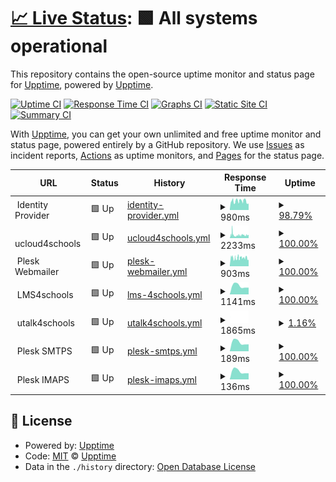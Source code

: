 # [📈 Live Status](https://demo.upptime.js.org): <!--live status--> **🟩 All systems operational**

This repository contains the open-source uptime monitor and status page for [Upptime](https://upptime.js.org), powered by [Upptime](https://github.com/upptime/upptime).

[![Uptime CI](https://github.com/julio1501/uptime/workflows/Uptime%20CI/badge.svg)](https://github.com/julio1501/uptime/actions?query=workflow%3A%22Uptime+CI%22)
[![Response Time CI](https://github.com/julio1501/uptime/workflows/Response%20Time%20CI/badge.svg)](https://github.com/julio1501/uptime/actions?query=workflow%3A%22Response+Time+CI%22)
[![Graphs CI](https://github.com/julio1501/uptime/workflows/Graphs%20CI/badge.svg)](https://github.com/julio1501/uptime/actions?query=workflow%3A%22Graphs+CI%22)
[![Static Site CI](https://github.com/julio1501/uptime/workflows/Static%20Site%20CI/badge.svg)](https://github.com/julio1501/uptime/actions?query=workflow%3A%22Static+Site+CI%22)
[![Summary CI](https://github.com/julio1501/uptime/workflows/Summary%20CI/badge.svg)](https://github.com/julio1501/uptime/actions?query=workflow%3A%22Summary+CI%22)

With [Upptime](https://upptime.js.org), you can get your own unlimited and free uptime monitor and status page, powered entirely by a GitHub repository. We use [Issues](https://github.com/upptime/upptime/issues) as incident reports, [Actions](https://github.com/julio1501/uptime/actions) as uptime monitors, and [Pages](https://demo.upptime.js.org) for the status page.

<!--start: status pages-->
<!-- This summary is generated by Upptime (https://github.com/upptime/upptime) -->
<!-- Do not edit this manually, your changes will be overwritten -->
<!-- prettier-ignore -->
| URL | Status | History | Response Time | Uptime |
| --- | ------ | ------- | ------------- | ------ |
| <img alt="" src="https://favicons.githubusercontent.com/null" height="13"> Identity Provider | 🟩 Up | [identity-provider.yml](https://github.com/julio1501/uptime/commits/HEAD/history/identity-provider.yml) | <details><summary><img alt="Response time graph" src="./graphs/identity-provider/response-time-week.png" height="20"> 980ms</summary><br><a href="https://monitoring.ucloud4schools.de/history/identity-provider"><img alt="Response time 980" src="https://img.shields.io/endpoint?url=https%3A%2F%2Fraw.githubusercontent.com%2Fjulio1501%2Fuptime%2FHEAD%2Fapi%2Fidentity-provider%2Fresponse-time.json"></a><br><a href="https://monitoring.ucloud4schools.de/history/identity-provider"><img alt="24-hour response time 901" src="https://img.shields.io/endpoint?url=https%3A%2F%2Fraw.githubusercontent.com%2Fjulio1501%2Fuptime%2FHEAD%2Fapi%2Fidentity-provider%2Fresponse-time-day.json"></a><br><a href="https://monitoring.ucloud4schools.de/history/identity-provider"><img alt="7-day response time 980" src="https://img.shields.io/endpoint?url=https%3A%2F%2Fraw.githubusercontent.com%2Fjulio1501%2Fuptime%2FHEAD%2Fapi%2Fidentity-provider%2Fresponse-time-week.json"></a><br><a href="https://monitoring.ucloud4schools.de/history/identity-provider"><img alt="30-day response time 980" src="https://img.shields.io/endpoint?url=https%3A%2F%2Fraw.githubusercontent.com%2Fjulio1501%2Fuptime%2FHEAD%2Fapi%2Fidentity-provider%2Fresponse-time-month.json"></a><br><a href="https://monitoring.ucloud4schools.de/history/identity-provider"><img alt="1-year response time 980" src="https://img.shields.io/endpoint?url=https%3A%2F%2Fraw.githubusercontent.com%2Fjulio1501%2Fuptime%2FHEAD%2Fapi%2Fidentity-provider%2Fresponse-time-year.json"></a></details> | <details><summary><a href="https://monitoring.ucloud4schools.de/history/identity-provider">98.79%</a></summary><a href="https://monitoring.ucloud4schools.de/history/identity-provider"><img alt="All-time uptime 98.79%" src="https://img.shields.io/endpoint?url=https%3A%2F%2Fraw.githubusercontent.com%2Fjulio1501%2Fuptime%2FHEAD%2Fapi%2Fidentity-provider%2Fuptime.json"></a><br><a href="https://monitoring.ucloud4schools.de/history/identity-provider"><img alt="24-hour uptime 100.00%" src="https://img.shields.io/endpoint?url=https%3A%2F%2Fraw.githubusercontent.com%2Fjulio1501%2Fuptime%2FHEAD%2Fapi%2Fidentity-provider%2Fuptime-day.json"></a><br><a href="https://monitoring.ucloud4schools.de/history/identity-provider"><img alt="7-day uptime 98.79%" src="https://img.shields.io/endpoint?url=https%3A%2F%2Fraw.githubusercontent.com%2Fjulio1501%2Fuptime%2FHEAD%2Fapi%2Fidentity-provider%2Fuptime-week.json"></a><br><a href="https://monitoring.ucloud4schools.de/history/identity-provider"><img alt="30-day uptime 98.79%" src="https://img.shields.io/endpoint?url=https%3A%2F%2Fraw.githubusercontent.com%2Fjulio1501%2Fuptime%2FHEAD%2Fapi%2Fidentity-provider%2Fuptime-month.json"></a><br><a href="https://monitoring.ucloud4schools.de/history/identity-provider"><img alt="1-year uptime 98.79%" src="https://img.shields.io/endpoint?url=https%3A%2F%2Fraw.githubusercontent.com%2Fjulio1501%2Fuptime%2FHEAD%2Fapi%2Fidentity-provider%2Fuptime-year.json"></a></details>
| <img alt="" src="https://favicons.githubusercontent.com/null" height="13"> ucloud4schools | 🟩 Up | [ucloud4schools.yml](https://github.com/julio1501/uptime/commits/HEAD/history/ucloud4schools.yml) | <details><summary><img alt="Response time graph" src="./graphs/ucloud4schools/response-time-week.png" height="20"> 2233ms</summary><br><a href="https://monitoring.ucloud4schools.de/history/ucloud4schools"><img alt="Response time 2233" src="https://img.shields.io/endpoint?url=https%3A%2F%2Fraw.githubusercontent.com%2Fjulio1501%2Fuptime%2FHEAD%2Fapi%2Fucloud4schools%2Fresponse-time.json"></a><br><a href="https://monitoring.ucloud4schools.de/history/ucloud4schools"><img alt="24-hour response time 1991" src="https://img.shields.io/endpoint?url=https%3A%2F%2Fraw.githubusercontent.com%2Fjulio1501%2Fuptime%2FHEAD%2Fapi%2Fucloud4schools%2Fresponse-time-day.json"></a><br><a href="https://monitoring.ucloud4schools.de/history/ucloud4schools"><img alt="7-day response time 2233" src="https://img.shields.io/endpoint?url=https%3A%2F%2Fraw.githubusercontent.com%2Fjulio1501%2Fuptime%2FHEAD%2Fapi%2Fucloud4schools%2Fresponse-time-week.json"></a><br><a href="https://monitoring.ucloud4schools.de/history/ucloud4schools"><img alt="30-day response time 2233" src="https://img.shields.io/endpoint?url=https%3A%2F%2Fraw.githubusercontent.com%2Fjulio1501%2Fuptime%2FHEAD%2Fapi%2Fucloud4schools%2Fresponse-time-month.json"></a><br><a href="https://monitoring.ucloud4schools.de/history/ucloud4schools"><img alt="1-year response time 2233" src="https://img.shields.io/endpoint?url=https%3A%2F%2Fraw.githubusercontent.com%2Fjulio1501%2Fuptime%2FHEAD%2Fapi%2Fucloud4schools%2Fresponse-time-year.json"></a></details> | <details><summary><a href="https://monitoring.ucloud4schools.de/history/ucloud4schools">100.00%</a></summary><a href="https://monitoring.ucloud4schools.de/history/ucloud4schools"><img alt="All-time uptime 100.00%" src="https://img.shields.io/endpoint?url=https%3A%2F%2Fraw.githubusercontent.com%2Fjulio1501%2Fuptime%2FHEAD%2Fapi%2Fucloud4schools%2Fuptime.json"></a><br><a href="https://monitoring.ucloud4schools.de/history/ucloud4schools"><img alt="24-hour uptime 100.00%" src="https://img.shields.io/endpoint?url=https%3A%2F%2Fraw.githubusercontent.com%2Fjulio1501%2Fuptime%2FHEAD%2Fapi%2Fucloud4schools%2Fuptime-day.json"></a><br><a href="https://monitoring.ucloud4schools.de/history/ucloud4schools"><img alt="7-day uptime 100.00%" src="https://img.shields.io/endpoint?url=https%3A%2F%2Fraw.githubusercontent.com%2Fjulio1501%2Fuptime%2FHEAD%2Fapi%2Fucloud4schools%2Fuptime-week.json"></a><br><a href="https://monitoring.ucloud4schools.de/history/ucloud4schools"><img alt="30-day uptime 100.00%" src="https://img.shields.io/endpoint?url=https%3A%2F%2Fraw.githubusercontent.com%2Fjulio1501%2Fuptime%2FHEAD%2Fapi%2Fucloud4schools%2Fuptime-month.json"></a><br><a href="https://monitoring.ucloud4schools.de/history/ucloud4schools"><img alt="1-year uptime 100.00%" src="https://img.shields.io/endpoint?url=https%3A%2F%2Fraw.githubusercontent.com%2Fjulio1501%2Fuptime%2FHEAD%2Fapi%2Fucloud4schools%2Fuptime-year.json"></a></details>
| <img alt="" src="https://favicons.githubusercontent.com/null" height="13"> Plesk Webmailer | 🟩 Up | [plesk-webmailer.yml](https://github.com/julio1501/uptime/commits/HEAD/history/plesk-webmailer.yml) | <details><summary><img alt="Response time graph" src="./graphs/plesk-webmailer/response-time-week.png" height="20"> 903ms</summary><br><a href="https://monitoring.ucloud4schools.de/history/plesk-webmailer"><img alt="Response time 903" src="https://img.shields.io/endpoint?url=https%3A%2F%2Fraw.githubusercontent.com%2Fjulio1501%2Fuptime%2FHEAD%2Fapi%2Fplesk-webmailer%2Fresponse-time.json"></a><br><a href="https://monitoring.ucloud4schools.de/history/plesk-webmailer"><img alt="24-hour response time 872" src="https://img.shields.io/endpoint?url=https%3A%2F%2Fraw.githubusercontent.com%2Fjulio1501%2Fuptime%2FHEAD%2Fapi%2Fplesk-webmailer%2Fresponse-time-day.json"></a><br><a href="https://monitoring.ucloud4schools.de/history/plesk-webmailer"><img alt="7-day response time 903" src="https://img.shields.io/endpoint?url=https%3A%2F%2Fraw.githubusercontent.com%2Fjulio1501%2Fuptime%2FHEAD%2Fapi%2Fplesk-webmailer%2Fresponse-time-week.json"></a><br><a href="https://monitoring.ucloud4schools.de/history/plesk-webmailer"><img alt="30-day response time 903" src="https://img.shields.io/endpoint?url=https%3A%2F%2Fraw.githubusercontent.com%2Fjulio1501%2Fuptime%2FHEAD%2Fapi%2Fplesk-webmailer%2Fresponse-time-month.json"></a><br><a href="https://monitoring.ucloud4schools.de/history/plesk-webmailer"><img alt="1-year response time 903" src="https://img.shields.io/endpoint?url=https%3A%2F%2Fraw.githubusercontent.com%2Fjulio1501%2Fuptime%2FHEAD%2Fapi%2Fplesk-webmailer%2Fresponse-time-year.json"></a></details> | <details><summary><a href="https://monitoring.ucloud4schools.de/history/plesk-webmailer">100.00%</a></summary><a href="https://monitoring.ucloud4schools.de/history/plesk-webmailer"><img alt="All-time uptime 100.00%" src="https://img.shields.io/endpoint?url=https%3A%2F%2Fraw.githubusercontent.com%2Fjulio1501%2Fuptime%2FHEAD%2Fapi%2Fplesk-webmailer%2Fuptime.json"></a><br><a href="https://monitoring.ucloud4schools.de/history/plesk-webmailer"><img alt="24-hour uptime 100.00%" src="https://img.shields.io/endpoint?url=https%3A%2F%2Fraw.githubusercontent.com%2Fjulio1501%2Fuptime%2FHEAD%2Fapi%2Fplesk-webmailer%2Fuptime-day.json"></a><br><a href="https://monitoring.ucloud4schools.de/history/plesk-webmailer"><img alt="7-day uptime 100.00%" src="https://img.shields.io/endpoint?url=https%3A%2F%2Fraw.githubusercontent.com%2Fjulio1501%2Fuptime%2FHEAD%2Fapi%2Fplesk-webmailer%2Fuptime-week.json"></a><br><a href="https://monitoring.ucloud4schools.de/history/plesk-webmailer"><img alt="30-day uptime 100.00%" src="https://img.shields.io/endpoint?url=https%3A%2F%2Fraw.githubusercontent.com%2Fjulio1501%2Fuptime%2FHEAD%2Fapi%2Fplesk-webmailer%2Fuptime-month.json"></a><br><a href="https://monitoring.ucloud4schools.de/history/plesk-webmailer"><img alt="1-year uptime 100.00%" src="https://img.shields.io/endpoint?url=https%3A%2F%2Fraw.githubusercontent.com%2Fjulio1501%2Fuptime%2FHEAD%2Fapi%2Fplesk-webmailer%2Fuptime-year.json"></a></details>
| <img alt="" src="https://favicons.githubusercontent.com/null" height="13"> LMS4schools | 🟩 Up | [lms-4schools.yml](https://github.com/julio1501/uptime/commits/HEAD/history/lms-4schools.yml) | <details><summary><img alt="Response time graph" src="./graphs/lms-4schools/response-time-week.png" height="20"> 1141ms</summary><br><a href="https://monitoring.ucloud4schools.de/history/lms-4schools"><img alt="Response time 1141" src="https://img.shields.io/endpoint?url=https%3A%2F%2Fraw.githubusercontent.com%2Fjulio1501%2Fuptime%2FHEAD%2Fapi%2Flms-4schools%2Fresponse-time.json"></a><br><a href="https://monitoring.ucloud4schools.de/history/lms-4schools"><img alt="24-hour response time 1089" src="https://img.shields.io/endpoint?url=https%3A%2F%2Fraw.githubusercontent.com%2Fjulio1501%2Fuptime%2FHEAD%2Fapi%2Flms-4schools%2Fresponse-time-day.json"></a><br><a href="https://monitoring.ucloud4schools.de/history/lms-4schools"><img alt="7-day response time 1141" src="https://img.shields.io/endpoint?url=https%3A%2F%2Fraw.githubusercontent.com%2Fjulio1501%2Fuptime%2FHEAD%2Fapi%2Flms-4schools%2Fresponse-time-week.json"></a><br><a href="https://monitoring.ucloud4schools.de/history/lms-4schools"><img alt="30-day response time 1141" src="https://img.shields.io/endpoint?url=https%3A%2F%2Fraw.githubusercontent.com%2Fjulio1501%2Fuptime%2FHEAD%2Fapi%2Flms-4schools%2Fresponse-time-month.json"></a><br><a href="https://monitoring.ucloud4schools.de/history/lms-4schools"><img alt="1-year response time 1141" src="https://img.shields.io/endpoint?url=https%3A%2F%2Fraw.githubusercontent.com%2Fjulio1501%2Fuptime%2FHEAD%2Fapi%2Flms-4schools%2Fresponse-time-year.json"></a></details> | <details><summary><a href="https://monitoring.ucloud4schools.de/history/lms-4schools">100.00%</a></summary><a href="https://monitoring.ucloud4schools.de/history/lms-4schools"><img alt="All-time uptime 100.00%" src="https://img.shields.io/endpoint?url=https%3A%2F%2Fraw.githubusercontent.com%2Fjulio1501%2Fuptime%2FHEAD%2Fapi%2Flms-4schools%2Fuptime.json"></a><br><a href="https://monitoring.ucloud4schools.de/history/lms-4schools"><img alt="24-hour uptime 100.00%" src="https://img.shields.io/endpoint?url=https%3A%2F%2Fraw.githubusercontent.com%2Fjulio1501%2Fuptime%2FHEAD%2Fapi%2Flms-4schools%2Fuptime-day.json"></a><br><a href="https://monitoring.ucloud4schools.de/history/lms-4schools"><img alt="7-day uptime 100.00%" src="https://img.shields.io/endpoint?url=https%3A%2F%2Fraw.githubusercontent.com%2Fjulio1501%2Fuptime%2FHEAD%2Fapi%2Flms-4schools%2Fuptime-week.json"></a><br><a href="https://monitoring.ucloud4schools.de/history/lms-4schools"><img alt="30-day uptime 100.00%" src="https://img.shields.io/endpoint?url=https%3A%2F%2Fraw.githubusercontent.com%2Fjulio1501%2Fuptime%2FHEAD%2Fapi%2Flms-4schools%2Fuptime-month.json"></a><br><a href="https://monitoring.ucloud4schools.de/history/lms-4schools"><img alt="1-year uptime 100.00%" src="https://img.shields.io/endpoint?url=https%3A%2F%2Fraw.githubusercontent.com%2Fjulio1501%2Fuptime%2FHEAD%2Fapi%2Flms-4schools%2Fuptime-year.json"></a></details>
| <img alt="" src="https://favicons.githubusercontent.com/null" height="13"> utalk4schools | 🟩 Up | [utalk4schools.yml](https://github.com/julio1501/uptime/commits/HEAD/history/utalk4schools.yml) | <details><summary><img alt="Response time graph" src="./graphs/utalk4schools/response-time-week.png" height="20"> 1865ms</summary><br><a href="https://monitoring.ucloud4schools.de/history/utalk4schools"><img alt="Response time 1865" src="https://img.shields.io/endpoint?url=https%3A%2F%2Fraw.githubusercontent.com%2Fjulio1501%2Fuptime%2FHEAD%2Fapi%2Futalk4schools%2Fresponse-time.json"></a><br><a href="https://monitoring.ucloud4schools.de/history/utalk4schools"><img alt="24-hour response time 1865" src="https://img.shields.io/endpoint?url=https%3A%2F%2Fraw.githubusercontent.com%2Fjulio1501%2Fuptime%2FHEAD%2Fapi%2Futalk4schools%2Fresponse-time-day.json"></a><br><a href="https://monitoring.ucloud4schools.de/history/utalk4schools"><img alt="7-day response time 1865" src="https://img.shields.io/endpoint?url=https%3A%2F%2Fraw.githubusercontent.com%2Fjulio1501%2Fuptime%2FHEAD%2Fapi%2Futalk4schools%2Fresponse-time-week.json"></a><br><a href="https://monitoring.ucloud4schools.de/history/utalk4schools"><img alt="30-day response time 1865" src="https://img.shields.io/endpoint?url=https%3A%2F%2Fraw.githubusercontent.com%2Fjulio1501%2Fuptime%2FHEAD%2Fapi%2Futalk4schools%2Fresponse-time-month.json"></a><br><a href="https://monitoring.ucloud4schools.de/history/utalk4schools"><img alt="1-year response time 1865" src="https://img.shields.io/endpoint?url=https%3A%2F%2Fraw.githubusercontent.com%2Fjulio1501%2Fuptime%2FHEAD%2Fapi%2Futalk4schools%2Fresponse-time-year.json"></a></details> | <details><summary><a href="https://monitoring.ucloud4schools.de/history/utalk4schools">1.16%</a></summary><a href="https://monitoring.ucloud4schools.de/history/utalk4schools"><img alt="All-time uptime 1.16%" src="https://img.shields.io/endpoint?url=https%3A%2F%2Fraw.githubusercontent.com%2Fjulio1501%2Fuptime%2FHEAD%2Fapi%2Futalk4schools%2Fuptime.json"></a><br><a href="https://monitoring.ucloud4schools.de/history/utalk4schools"><img alt="24-hour uptime 1.16%" src="https://img.shields.io/endpoint?url=https%3A%2F%2Fraw.githubusercontent.com%2Fjulio1501%2Fuptime%2FHEAD%2Fapi%2Futalk4schools%2Fuptime-day.json"></a><br><a href="https://monitoring.ucloud4schools.de/history/utalk4schools"><img alt="7-day uptime 1.16%" src="https://img.shields.io/endpoint?url=https%3A%2F%2Fraw.githubusercontent.com%2Fjulio1501%2Fuptime%2FHEAD%2Fapi%2Futalk4schools%2Fuptime-week.json"></a><br><a href="https://monitoring.ucloud4schools.de/history/utalk4schools"><img alt="30-day uptime 1.16%" src="https://img.shields.io/endpoint?url=https%3A%2F%2Fraw.githubusercontent.com%2Fjulio1501%2Fuptime%2FHEAD%2Fapi%2Futalk4schools%2Fuptime-month.json"></a><br><a href="https://monitoring.ucloud4schools.de/history/utalk4schools"><img alt="1-year uptime 1.16%" src="https://img.shields.io/endpoint?url=https%3A%2F%2Fraw.githubusercontent.com%2Fjulio1501%2Fuptime%2FHEAD%2Fapi%2Futalk4schools%2Fuptime-year.json"></a></details>
| <img alt="" src="https://favicons.githubusercontent.com/null" height="13"> Plesk SMTPS | 🟩 Up | [plesk-smtps.yml](https://github.com/julio1501/uptime/commits/HEAD/history/plesk-smtps.yml) | <details><summary><img alt="Response time graph" src="./graphs/plesk-smtps/response-time-week.png" height="20"> 189ms</summary><br><a href="https://monitoring.ucloud4schools.de/history/plesk-smtps"><img alt="Response time 189" src="https://img.shields.io/endpoint?url=https%3A%2F%2Fraw.githubusercontent.com%2Fjulio1501%2Fuptime%2FHEAD%2Fapi%2Fplesk-smtps%2Fresponse-time.json"></a><br><a href="https://monitoring.ucloud4schools.de/history/plesk-smtps"><img alt="24-hour response time 178" src="https://img.shields.io/endpoint?url=https%3A%2F%2Fraw.githubusercontent.com%2Fjulio1501%2Fuptime%2FHEAD%2Fapi%2Fplesk-smtps%2Fresponse-time-day.json"></a><br><a href="https://monitoring.ucloud4schools.de/history/plesk-smtps"><img alt="7-day response time 189" src="https://img.shields.io/endpoint?url=https%3A%2F%2Fraw.githubusercontent.com%2Fjulio1501%2Fuptime%2FHEAD%2Fapi%2Fplesk-smtps%2Fresponse-time-week.json"></a><br><a href="https://monitoring.ucloud4schools.de/history/plesk-smtps"><img alt="30-day response time 189" src="https://img.shields.io/endpoint?url=https%3A%2F%2Fraw.githubusercontent.com%2Fjulio1501%2Fuptime%2FHEAD%2Fapi%2Fplesk-smtps%2Fresponse-time-month.json"></a><br><a href="https://monitoring.ucloud4schools.de/history/plesk-smtps"><img alt="1-year response time 189" src="https://img.shields.io/endpoint?url=https%3A%2F%2Fraw.githubusercontent.com%2Fjulio1501%2Fuptime%2FHEAD%2Fapi%2Fplesk-smtps%2Fresponse-time-year.json"></a></details> | <details><summary><a href="https://monitoring.ucloud4schools.de/history/plesk-smtps">100.00%</a></summary><a href="https://monitoring.ucloud4schools.de/history/plesk-smtps"><img alt="All-time uptime 100.00%" src="https://img.shields.io/endpoint?url=https%3A%2F%2Fraw.githubusercontent.com%2Fjulio1501%2Fuptime%2FHEAD%2Fapi%2Fplesk-smtps%2Fuptime.json"></a><br><a href="https://monitoring.ucloud4schools.de/history/plesk-smtps"><img alt="24-hour uptime 100.00%" src="https://img.shields.io/endpoint?url=https%3A%2F%2Fraw.githubusercontent.com%2Fjulio1501%2Fuptime%2FHEAD%2Fapi%2Fplesk-smtps%2Fuptime-day.json"></a><br><a href="https://monitoring.ucloud4schools.de/history/plesk-smtps"><img alt="7-day uptime 100.00%" src="https://img.shields.io/endpoint?url=https%3A%2F%2Fraw.githubusercontent.com%2Fjulio1501%2Fuptime%2FHEAD%2Fapi%2Fplesk-smtps%2Fuptime-week.json"></a><br><a href="https://monitoring.ucloud4schools.de/history/plesk-smtps"><img alt="30-day uptime 100.00%" src="https://img.shields.io/endpoint?url=https%3A%2F%2Fraw.githubusercontent.com%2Fjulio1501%2Fuptime%2FHEAD%2Fapi%2Fplesk-smtps%2Fuptime-month.json"></a><br><a href="https://monitoring.ucloud4schools.de/history/plesk-smtps"><img alt="1-year uptime 100.00%" src="https://img.shields.io/endpoint?url=https%3A%2F%2Fraw.githubusercontent.com%2Fjulio1501%2Fuptime%2FHEAD%2Fapi%2Fplesk-smtps%2Fuptime-year.json"></a></details>
| <img alt="" src="https://favicons.githubusercontent.com/null" height="13"> Plesk IMAPS | 🟩 Up | [plesk-imaps.yml](https://github.com/julio1501/uptime/commits/HEAD/history/plesk-imaps.yml) | <details><summary><img alt="Response time graph" src="./graphs/plesk-imaps/response-time-week.png" height="20"> 136ms</summary><br><a href="https://monitoring.ucloud4schools.de/history/plesk-imaps"><img alt="Response time 136" src="https://img.shields.io/endpoint?url=https%3A%2F%2Fraw.githubusercontent.com%2Fjulio1501%2Fuptime%2FHEAD%2Fapi%2Fplesk-imaps%2Fresponse-time.json"></a><br><a href="https://monitoring.ucloud4schools.de/history/plesk-imaps"><img alt="24-hour response time 127" src="https://img.shields.io/endpoint?url=https%3A%2F%2Fraw.githubusercontent.com%2Fjulio1501%2Fuptime%2FHEAD%2Fapi%2Fplesk-imaps%2Fresponse-time-day.json"></a><br><a href="https://monitoring.ucloud4schools.de/history/plesk-imaps"><img alt="7-day response time 136" src="https://img.shields.io/endpoint?url=https%3A%2F%2Fraw.githubusercontent.com%2Fjulio1501%2Fuptime%2FHEAD%2Fapi%2Fplesk-imaps%2Fresponse-time-week.json"></a><br><a href="https://monitoring.ucloud4schools.de/history/plesk-imaps"><img alt="30-day response time 136" src="https://img.shields.io/endpoint?url=https%3A%2F%2Fraw.githubusercontent.com%2Fjulio1501%2Fuptime%2FHEAD%2Fapi%2Fplesk-imaps%2Fresponse-time-month.json"></a><br><a href="https://monitoring.ucloud4schools.de/history/plesk-imaps"><img alt="1-year response time 136" src="https://img.shields.io/endpoint?url=https%3A%2F%2Fraw.githubusercontent.com%2Fjulio1501%2Fuptime%2FHEAD%2Fapi%2Fplesk-imaps%2Fresponse-time-year.json"></a></details> | <details><summary><a href="https://monitoring.ucloud4schools.de/history/plesk-imaps">100.00%</a></summary><a href="https://monitoring.ucloud4schools.de/history/plesk-imaps"><img alt="All-time uptime 100.00%" src="https://img.shields.io/endpoint?url=https%3A%2F%2Fraw.githubusercontent.com%2Fjulio1501%2Fuptime%2FHEAD%2Fapi%2Fplesk-imaps%2Fuptime.json"></a><br><a href="https://monitoring.ucloud4schools.de/history/plesk-imaps"><img alt="24-hour uptime 100.00%" src="https://img.shields.io/endpoint?url=https%3A%2F%2Fraw.githubusercontent.com%2Fjulio1501%2Fuptime%2FHEAD%2Fapi%2Fplesk-imaps%2Fuptime-day.json"></a><br><a href="https://monitoring.ucloud4schools.de/history/plesk-imaps"><img alt="7-day uptime 100.00%" src="https://img.shields.io/endpoint?url=https%3A%2F%2Fraw.githubusercontent.com%2Fjulio1501%2Fuptime%2FHEAD%2Fapi%2Fplesk-imaps%2Fuptime-week.json"></a><br><a href="https://monitoring.ucloud4schools.de/history/plesk-imaps"><img alt="30-day uptime 100.00%" src="https://img.shields.io/endpoint?url=https%3A%2F%2Fraw.githubusercontent.com%2Fjulio1501%2Fuptime%2FHEAD%2Fapi%2Fplesk-imaps%2Fuptime-month.json"></a><br><a href="https://monitoring.ucloud4schools.de/history/plesk-imaps"><img alt="1-year uptime 100.00%" src="https://img.shields.io/endpoint?url=https%3A%2F%2Fraw.githubusercontent.com%2Fjulio1501%2Fuptime%2FHEAD%2Fapi%2Fplesk-imaps%2Fuptime-year.json"></a></details>

<!--end: status pages-->

## 📄 License

- Powered by: [Upptime](https://github.com/upptime/upptime)
- Code: [MIT](./LICENSE) © [Upptime](https://upptime.js.org)
- Data in the `./history` directory: [Open Database License](https://opendatacommons.org/licenses/odbl/1-0/)
